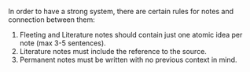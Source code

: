 In order to have a strong system, there are certain rules for notes and connection between them:
1. Fleeting and Literature notes should contain just one atomic idea per note (max 3-5 sentences).
2. Literature notes must include the reference to the source.
3. Permanent notes must be written with no previous context in mind.
